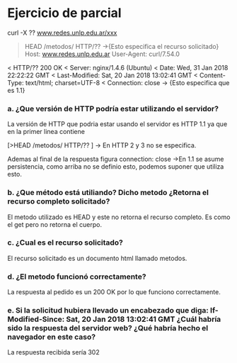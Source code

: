 <h1>Ejercicio de parcial</h1>

curl -X ?? www.redes.unlp.edu.ar/xxx
> HEAD /metodos/ HTTP/?? ->{Esto especifica el recurso solicitado}
> Host: www.redes.unlp.edu.ar
> User-Agent: curl/7.54.0

< HTTP/?? 200 OK
< Server: nginx/1.4.6 (Ubuntu)
< Date: Wed, 31 Jan 2018 22:22:22 GMT
< Last-Modified: Sat, 20 Jan 2018 13:02:41 GMT
< Content-Type: text/html; charset=UTF-8
< Connection: close -> {Esto especifica que es 1.1} 



<h3>a. ¿Que versión de HTTP podría estar utilizando el servidor?</h3>

La versión de HTTP que podria estar usando el servidor es HTTP 1.1 ya que en la primer linea contiene

[>HEAD /metodos/ HTTP/?? ] -> En HTTP 2 y 3 no se especifica.

Ademas al final de la respuesta figura connection: close ->En 1.1 se asume persistencia, como arriba
no se definio esto, podemos suponer que utiliza esto.

<h3>b. ¿Que método está utiliando? Dicho metodo ¿Retorna el recurso completo solicitado?</h3>

El metodo utilizado es HEAD y este no retorna el recurso completo. Es como el get pero no retorna el cuerpo.

<h3>c. ¿Cual es el recurso solicitado?</h3>

El recurso solicitado es un documento html llamado metodos. 

<h3>d. ¿El metodo funcionó correctamente?</h3>

La respuesta al pedido es un 200 OK por lo que funciono correctamente.

<h3>e. Si la solicitud hubiera llevado un encabezado que diga:
If-Modified-Since: Sat, 20 Jan 2018 13:02:41 GMT
¿Cuál habría sido la respuesta del servidor web? ¿Qué habría hecho el
navegador en este caso?</h3>

La respuesta recibida sería 302